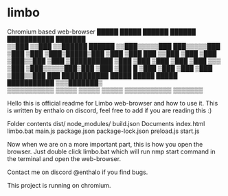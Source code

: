 # limbo
Chromium based web-browser
 █████       █████ ██████   ██████ ███████████     ███████   
▒▒███       ▒▒███ ▒▒██████ ██████ ▒▒███▒▒▒▒▒███  ███▒▒▒▒▒███ 
 ▒███        ▒███  ▒███▒█████▒███  ▒███    ▒███ ███     ▒▒███
 ▒███        ▒███  ▒███▒▒███ ▒███  ▒██████████ ▒███      ▒███
 ▒███        ▒███  ▒███ ▒▒▒  ▒███  ▒███▒▒▒▒▒███▒███      ▒███
 ▒███      █ ▒███  ▒███      ▒███  ▒███    ▒███▒▒███     ███ 
 ███████████ █████ █████     █████ ███████████  ▒▒▒███████▒  
▒▒▒▒▒▒▒▒▒▒▒ ▒▒▒▒▒ ▒▒▒▒▒     ▒▒▒▒▒ ▒▒▒▒▒▒▒▒▒▒▒     ▒▒▒▒▒▒▒    
                                                             
                                                             
                                                             
Hello this is official readme for Limbo web-browser and how to use it. This is written by enthalo on discord, feel free to add if you are reading this :)

Folder contents
 dist/
 node_modules/
build.json
Documents
index.html
limbo.bat
main.js
package.json
package-lock.json
preload.js
start.js

Now when we are on a more important part, this is how you open the browser.
Just double click limbo.bat which will run nmp start command in the terminal and open
the web-browser.

Contact me on discord @enthalo if you find bugs.

This project is running on chromium.
